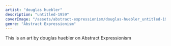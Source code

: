 ```yaml
---
artist: "douglas huebler"
description: "untitled-1959"
coverImage: "/assets/abstract-expressionism/douglas-huebler_untitled-1959.jpg"
genre: "Abstract Expressionism"
---
```

This is an art by douglas huebler on Abstract Expressionism

